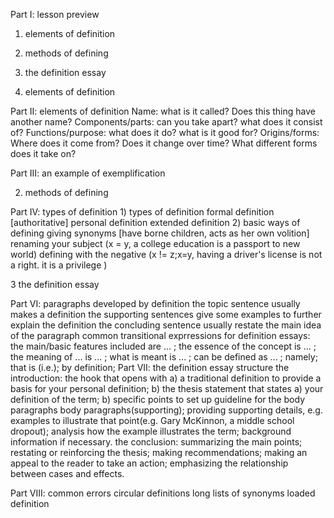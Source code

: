 Part I: lesson preview
1. elements of definition
2. methods of defining
3. the definition essay

1. elements of definition

Part II: elements of definition
Name: what is it called? Does this thing have another name?
Components/parts: can you take apart? what does it consist of?
Functions/purpose: what does it do? what is it good for?
Origins/forms: Where does it come from? Does it change over time? What different forms does it take on?

Part III: an example of exemplification

2. methods of defining

Part IV: types of definition
    1) types of definition
        formal definition [authoritative]
        personal definition
        extended definition
    2) basic ways of defining
        giving synonyms [have borne children, acts as her own volition]
        renaming your subject (x = y, a college education is a passport to new world)
        defining with the negative (x != z;x=y, having a driver's license is not a right. it is a privilege )

3 the definition essay

Part VI: paragraphs developed by definition
    the topic sentence usually makes a definition
    the supporting sentences give some examples to further explain the definition
    the concluding sentence usually restate the main idea of the paragraph
    common transitional exprressions for definition essays: the main/basic features included are ... ; the essence of the concept is ... ; the meaning of ... is ... ; what is meant is ... ; can be defined as ... ; namely; that is (i.e.); by definition;
Part VII: the definition essay structure
    the introduction: the hook that opens with a) a traditional definition to provide a basis for your personal definition; b) the thesis statement that states a) your definition of the term; b) specific points to set up guideline for the body paragraphs
    body paragraphs(supporting); providing supporting details, e.g. examples to illustrate that point(e.g. Gary McKinnon, a middle school dropout); analysis how the example illustrates the term; background information if necessary.
    the conclusion: summarizing the main points; restating or reinforcing the thesis; making recommendations; making an appeal to the reader to take an action; emphasizing the relationship between cases and effects.

Part VIII: common errors
    circular definitions
    long lists of synonyms
    loaded definition
